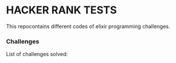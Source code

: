 # HACKER RANK TESTS

This repocontains different codes of elixir programming challenges.

### Challenges

List of challenges solved:

